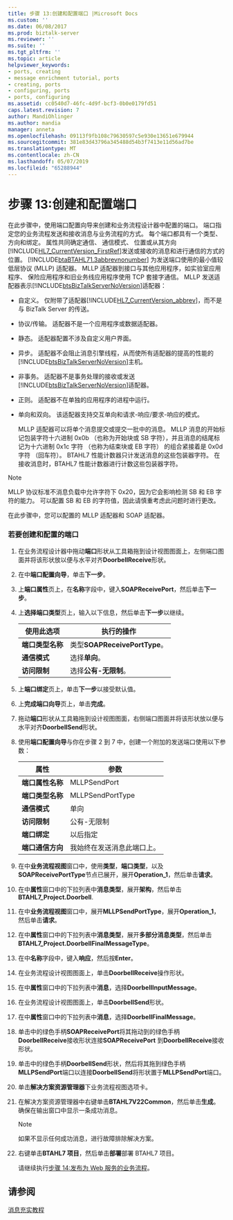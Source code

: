 ```yaml
---
title: 步骤 13:创建和配置端口 |Microsoft Docs
ms.custom: ''
ms.date: 06/08/2017
ms.prod: biztalk-server
ms.reviewer: ''
ms.suite: ''
ms.tgt_pltfrm: ''
ms.topic: article
helpviewer_keywords:
- ports, creating
- message enrichment tutorial, ports
- creating, ports
- configuring, ports
- ports, configuring
ms.assetid: cc0540d7-46fc-4d9f-bcf3-0b0e0179fd51
caps.latest.revision: 7
author: MandiOhlinger
ms.author: mandia
manager: anneta
ms.openlocfilehash: 09113f9fb108c79630597c5e930e13651e679944
ms.sourcegitcommit: 381e83d43796a345488d54b3f7413e11d56ad7be
ms.translationtype: MT
ms.contentlocale: zh-CN
ms.lasthandoff: 05/07/2019
ms.locfileid: "65288944"
---
```

# <a name="step-13-create-and-configure-ports"></a>步骤 13:创建和配置端口
在此步骤中，使用端口配置向导来创建和业务流程设计器中配置的端口。 端口指定您的业务流程发送和接收消息与业务流程的方式。 每个端口都具有一个类型、 方向和绑定。 属性共同确定通信、 通信模式、 位置或从其方向[!INCLUDE[HL7_CurrentVersion_FirstRef](../../includes/hl7-currentversion-firstref-md.md)]发送或接收的消息和进行通信的方式的位置。 [!INCLUDE[btaBTAHL71.3abbrevnonumber](../../includes/btabtahl71-3abbrevnonumber-md.md)] 为发送端口使用的最小值较低层协议 (MLLP) 适配器。 MLLP 适配器到接口与其他应用程序，如实验室应用程序、 保险应用程序和旧业务线应用程序使用 TCP 套接字通信。 MLLP 发送适配器表示[!INCLUDE[btsBizTalkServerNoVersion](../../includes/btsbiztalkservernoversion-md.md)]适配器：  

- 自定义。 仅附带了适配器[!INCLUDE[HL7_CurrentVersion_abbrev](../../includes/hl7-currentversion-abbrev-md.md)]，而不是与 BizTalk Server 的传送。  

- 协议/传输。 适配器不是一个应用程序或数据适配器。  

- 静态。 适配器配置不涉及自定义用户界面。  

- 异步。 适配器不会阻止消息引擎线程，从而使所有适配器的提高的性能的[!INCLUDE[btsBizTalkServerNoVersion](../../includes/btsbiztalkservernoversion-md.md)]主机。  

- 非事务。 适配器不是事务处理的接收或发送[!INCLUDE[btsBizTalkServerNoVersion](../../includes/btsbiztalkservernoversion-md.md)]适配器。  

- 正则。 适配器不在单独的应用程序的进程中运行。  

- 单向和双向。 该适配器支持交互单向和请求-响应/要求-响应的模式。  

  MLLP 适配器可以将单个消息提交或提交一批中的消息。 MLLP 消息的开始标记包装字符十六进制 0x0b （也称为开始块或 SB 字符），并且消息的结尾标记为十六进制 0x1c 字符 （也称为结束块或 EB 字符） 的组合紧接着是 0x0d 字符 （回车符）。 BTAHL7 性能计数器只计发送消息的这些包装器字符。 在接收消息时，BTAHL7 性能计数器进行计数这些包装器字符。  

> [!NOTE]
>  MLLP 协议标准不消息负载中允许字符下 0x20，因为它会影响检测 SB 和 EB 字符的能力。 可以配置 SB 和 EB 的字符值，因此请慎重考虑此问题时进行更改。  

 在此步骤中，您可以配置的 MLLP 适配器和 SOAP 适配器。  

### <a name="to-create-and-configure-the-ports"></a>若要创建和配置的端口  

1. 在业务流程设计器中拖动**端口**形状从工具箱拖到设计视图图面上，左侧端口图面并将该形状放以便与水平对齐**DoorbellReceive**形状。  

2. 在中**端口配置向导**，单击**下一步**。  

3. 上**端口属性**页上，在**名称**字段中，键入**SOAPReceivePort**，然后单击**下一步**。  

4. 上**选择端口类型**页上，输入以下信息，然后单击**下一步**以继续。  


   |         使用此选项          |          执行的操作           |
   |---------------------------|-------------------------------|
   |    **端口类型名称**     | 类型**SOAPReceivePortType**。 |
   | **通信模式** |      选择**单向**。      |
   |  **访问限制**  | 选择**公有-无限制**。 |


5. 上**端口绑定**页上，单击**下一步**以接受默认值。  

6. 上**完成端口向导**页上，单击**完成**。  

7. 拖动**端口**形状从工具箱拖到设计视图图面，右侧端口图面并将该形状放以便与水平对齐**DoorbellSend**形状。  

8. 使用**端口配置向导**与你在步骤 2 到 7 中，创建一个附加的发送端口使用以下参数：  


   |              属性               |                   参数                   |
   |-------------------------------------|-----------------------------------------------|
   |      **端口属性名称**       |                 MLLPSendPort                  |
   |         **端口类型名称**          |               MLLPSendPortType                |
   |      **通信模式**      |                    单向                    |
   |       **访问限制**       |               公有-无限制               |
   |          **端口绑定**           |                 以后指定                 |
   | **端口通信方向** | 我始终在发送消息此端口上。 |


9. 在中**业务流程视图**窗口中，使用**类型**，**端口类型**，以及**SOAPReceivePortType**节点已展开，展开**Operation_1**，然后单击**请求**。  

10. 在中**属性**窗口中的下拉列表中**消息类型**，展开**架构**，然后单击**BTAHL7_Project.Doorbell**.  

11. 在中**业务流程视图**窗口中，展开**MLLPSendPortType**，展开**Operation_1**，然后单击**请求**。  

12. 在中**属性**窗口中的下拉列表中**消息类型**，展开**多部分消息类型**，然后单击**BTAHL7_Project.DoorbellFinalMessageType**。  

13. 在中**名称**字段中，键入**响应**，然后按**Enter**。  

14. 在业务流程设计视图图面上，单击**DoorbellReceive**操作形状。  

15. 在中**属性**窗口中的下拉列表中**消息**，选择**DoorbellInputMessage**。  

16. 在业务流程设计视图图面上，单击**DoorbellSend**形状。  

17. 在中**属性**窗口中的下拉列表中**消息**，选择**DoorbellFinalMessage**。  

18. 单击中的绿色手柄**SOAPReceivePort**将其拖动到的绿色手柄**DoorbellReceive**接收形状连接**SOAPReceivePort** 到**DoorbellReceive**接收形状。  

19. 单击中的绿色手柄**DoorbellSend**形状，然后将其拖到绿色手柄**MLLPSendPort**端口以连接**DoorbellSend**将形状置于**MLLPSendPort**端口。  

20. 单击**解决方案资源管理器**下业务流程视图选项卡。  

21. 在解决方案资源管理器中右键单击**BTAHL7V22Common**，然后单击**生成**。 确保在输出窗口中显示一条成功消息。  

    > [!NOTE]
    >  如果不显示任何成功消息，进行故障排除解决方案。  

22. 右键单击**BTAHL7 项目**，然后单击**部署**部署 BTAHL7 项目。  

    请继续执行[步骤 14:发布为 Web 服务的业务流程](../../adapters-and-accelerators/accelerator-hl7/step-14-publish-the-orchestration-as-a-web-service.md)。  

## <a name="see-also"></a>请参阅  
 [消息充实教程](../../adapters-and-accelerators/accelerator-hl7/message-enrichment-tutorial.md)